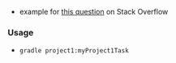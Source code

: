 
* example for [this question](https://stackoverflow.com/questions/47701148) on Stack Overflow

### Usage

* `gradle project1:myProject1Task`
